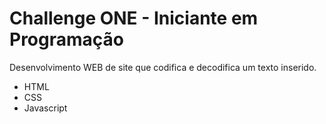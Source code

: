 # Challenge ONE - Iniciante em Programação

Desenvolvimento WEB de site que codifica e decodifica um texto inserido.

* HTML
* CSS
* Javascript
